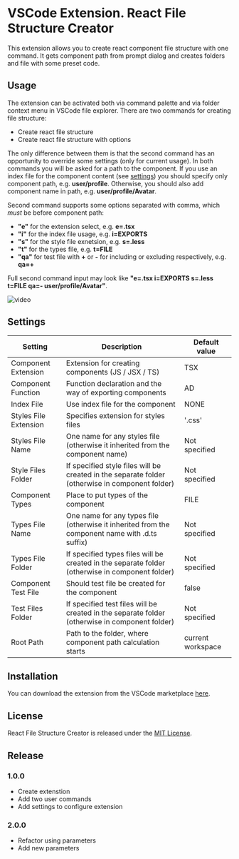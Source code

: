 # VSCode Extension. React File Structure Creator

This extension allows you to create react component file structure with one command. It gets component path from prompt dialog and creates folders and file with some preset code.

## Usage

The extension can be activated both via command palette and via folder context menu in VSCode file explorer. There are two commands for creating file structure:
* Create react file structure
* Create react file structure with options

The only difference between them is that the second command has an opportunity to override some settings (only for current usage).
In both commands you will be asked for a path to the component. If you use an index file for the component content (see [settings](#settings)) you should specify only component path, e.g. **user/profile**. Otherwise, you should also add component name in path, e.g. **user/profile/Avatar**.

Second command supports some options separated with comma, which *must* be before component path:
* **"e"** for the extension select, e.g. **e=.tsx**
* **"i"** for the index file usage, e.g. **i=EXPORTS**
* **"s"** for the style file exnetsion, e.g. **s=.less**
* **"t"** for the types file, e.g. **t=FILE**
* **"qa"** for test file with **+** or **-** for including or excluding respectively, e.g. **qa=+**

Full second command input may look like **"e=.tsx i=EXPORTS s=.less t=FILE qa=- user/profile/Avatar"**.

![video](images/sample.gif)

## Settings

| Setting | Description | Default value |
|  ------ | ----------- | ------------- |
| Component Extension | Extension for creating components (JS / JSX / TS) | TSX |
| Component Function | Function declaration and the way of exporting components | AD
| Index File | Use index file for the component | NONE |
| Styles File Extension | Specifies extension for styles files | '.css' |
| Styles File Name | One name for any styles file (otherwise it inherited from the component name) | Not specified |
| Style Files Folder | If specified style files will be created in the separate folder (otherwise in component folder) | Not specified |
| Component Types | Place to put types of the component | FILE |
| Types File Name | One name for any types file (otherwise it inherited from the component name with .d.ts suffix) | Not specified |
| Types File Folder | If specified types files will be created in the separate folder (otherwise in component folder) | Not specified |
| Component Test File | Should test file be created for the component | false |
| Test Files Folder | If specified test files will be created in the separate folder (otherwise in component folder) | Not specified |
| Root Path | Path to the folder, where component path calculation starts | current workspace |

## Installation

You can download the extension from the VSCode marketplace [here](https://marketplace.visualstudio.com/items?itemName=DenisBratchikov.react-file-structure).

## License

React File Structure Creator is released under the [MIT License](https://github.com/DenisBratchikov/vscode-react-structure-creator/blob/master/LICENSE).

## Release

### 1.0.0

* Create extenstion
* Add two user commands
* Add settings to configure extension

### 2.0.0
* Refactor using parameters
* Add new parameters
